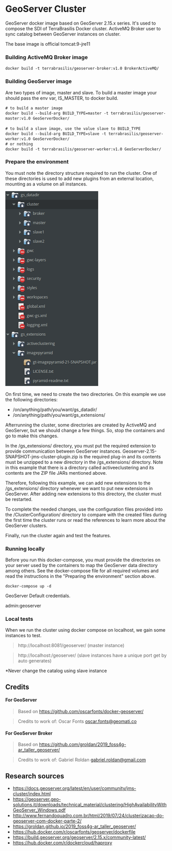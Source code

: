 # GeoServer Cluster

GeoServer docker image based on GeoServer 2.15.x series. It's used to compose the SDI of TerraBrasilis Docker cluster.
ActiveMQ Broker user to sync catalog between GeoServer instances on cluster.

The base image is official tomcat:9-jre11

### Building ActiveMQ Broker image

```
docker build -t terrabrasilis/geoserver-broker:v1.0 BrokerActiveMQ/
```

### Building GeoServer image

Are two types of image, master and slave.
To build a master image your should pass the env var, IS_MASTER, to docker build.

```
# to build a master image
docker build --build-arg BUILD_TYPE=master -t terrabrasilis/geoserver-master:v1.0 GeoServerDocker/

# to build a slave image, use the value slave to BUILD_TYPE
docker build --build-arg BUILD_TYPE=slave -t terrabrasilis/geoserver-worker:v1.0 GeoServerDocker/
# or nothing
docker build -t terrabrasilis/geoserver-worker:v1.0 GeoServerDocker/
```

### Prepare the environment

You must note the directory structure required to run the cluster. One of these directories is used to add new plugins from an external location, mounting as a volume on all instances.

![Directory structure needed to run the cluster](./dir_structure.png?raw=true "Directory structure")

On first time, we need to create the two directories. On this example we use the following directories:

- /on/anything/path/you/want/gs_datadir/
- /on/anything/path/you/want/gs_extensions/

Afterrunning the cluster, some directories are created by ActiveMQ and GeoServer, but we should change a few things. So, stop the containers and go to make this changes.

In the /gs_extensions/ directory, you must put the required extension to provide communication between GeoServer instances. Geoserver-2.15-SNAPSHOT-jms-cluster-plugin.zip is the required plug-in and its contents must be unzipped to a new directory in the /gs_extensions/ directory. Note in this example that there is a directory called activeeclustering and its contents are the ZIP file JARs mentioned above.

Therefore, following this example, we can add new extensions to the /gs_extensions/ directory whenever we want to put new extensions in GeoServer. After adding new extensions to this directory, the cluster must be restarted.

To complete the needed changes, use the configuration files provided into the /ClusterConfiguration/ directory to compare with the created files during the first time the cluster runs or read the references to learn more about the GeoServer clusters.

Finally, run the cluster again and test the features.

### Running locally

Before you run this docker-compose, you must provide the directories on your server used by the containers to map the GeoServer data directory among others. See the docker-compose file for all required volumes and read the instructions in the "Preparing the environment" section above.

```
docker-compose up -d
```

GeoServer Default credentials.

admin:geoserver

### Local tests

When we run the cluster using docker compose on localhost, we gain some instances to test.

 > http://localhost:8081/geoserver/ (master instance)

 > http://localhost:<port>/geoserver/ (slave instances have a unique port get by auto generates)

*Never change the catalog using slave instance

## Credits

#### For GeoServer

 > Based on https://github.com/oscarfonts/docker-geoserver/

 > Credits to work of: Oscar Fonts <oscar.fonts@geomati.co>

#### For GeoServer Broker

 > Based on https://github.com/groldan/2019_foss4g-ar_taller_geoserver/

 > Credits to work of: Gabriel Roldan <gabriel.roldan@gmail.com>

## Research sources

- https://docs.geoserver.org/latest/en/user/community/jms-cluster/index.html
- https://geoserver.geo-solutions.it/downloads/technical_material/clustering/HighAvailabilityWithGeoServer_Windows.pdf
- http://www.fernandoquadro.com.br/html/2019/07/24/clusterizacao-do-geoserver-com-docker-parte-2/
- https://groldan.github.io/2019_foss4g-ar_taller_geoserver/
- https://hub.docker.com/r/oscarfonts/geoserver/dockerfile
- https://build.geoserver.org/geoserver/2.15.x/community-latest/
- https://hub.docker.com/r/dockercloud/haproxy

